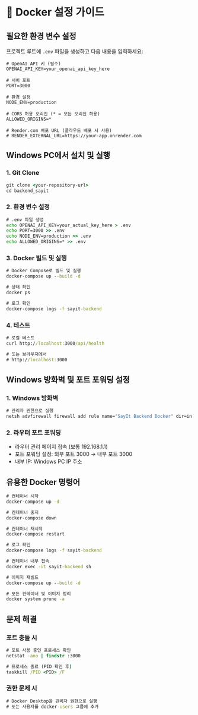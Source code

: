 # 🐳 Docker 설정 가이드

## 필요한 환경 변수 설정

프로젝트 루트에 `.env` 파일을 생성하고 다음 내용을 입력하세요:

```env
# OpenAI API 키 (필수)
OPENAI_API_KEY=your_openai_api_key_here

# 서버 포트
PORT=3000

# 환경 설정
NODE_ENV=production

# CORS 허용 오리진 (* = 모든 오리진 허용)
ALLOWED_ORIGINS=*

# Render.com 배포 URL (클라우드 배포 시 사용)
# RENDER_EXTERNAL_URL=https://your-app.onrender.com
```

## Windows PC에서 설치 및 실행

### 1. Git Clone
```cmd
git clone <your-repository-url>
cd backend_sayit
```

### 2. 환경 변수 설정
```cmd
# .env 파일 생성
echo OPENAI_API_KEY=your_actual_key_here > .env
echo PORT=3000 >> .env
echo NODE_ENV=production >> .env
echo ALLOWED_ORIGINS=* >> .env
```

### 3. Docker 빌드 및 실행
```cmd
# Docker Compose로 빌드 및 실행
docker-compose up --build -d

# 상태 확인
docker ps

# 로그 확인
docker-compose logs -f sayit-backend
```

### 4. 테스트
```cmd
# 로컬 테스트
curl http://localhost:3000/api/health

# 또는 브라우저에서
# http://localhost:3000
```

## Windows 방화벽 및 포트 포워딩 설정

### 1. Windows 방화벽
```cmd
# 관리자 권한으로 실행
netsh advfirewall firewall add rule name="SayIt Backend Docker" dir=in action=allow protocol=TCP localport=3000
```

### 2. 라우터 포트 포워딩
- 라우터 관리 페이지 접속 (보통 192.168.1.1)
- 포트 포워딩 설정: 외부 포트 3000 → 내부 포트 3000
- 내부 IP: Windows PC IP 주소

## 유용한 Docker 명령어

```cmd
# 컨테이너 시작
docker-compose up -d

# 컨테이너 중지
docker-compose down

# 컨테이너 재시작
docker-compose restart

# 로그 확인
docker-compose logs -f sayit-backend

# 컨테이너 내부 접속
docker exec -it sayit-backend sh

# 이미지 재빌드
docker-compose up --build -d

# 모든 컨테이너 및 이미지 정리
docker system prune -a
```

## 문제 해결

### 포트 충돌 시
```cmd
# 포트 사용 중인 프로세스 확인
netstat -ano | findstr :3000

# 프로세스 종료 (PID 확인 후)
taskkill /PID <PID> /F
```

### 권한 문제 시
```cmd
# Docker Desktop을 관리자 권한으로 실행
# 또는 사용자를 docker-users 그룹에 추가
``` 